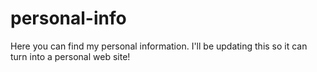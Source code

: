 # personal-info
Here you can find my personal information. I'll be updating this so it can turn into a personal web site!
